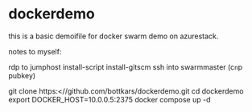 # dockerdemo
this is a basic demoifile for docker swarm demo on azurestack.

notes to myself:

rdp to jumphost
install-script install-gitscm
ssh into swarmmaster (c`n`p pubkey)

git clone https:<//github.com/bottkars/dockerdemo.git
cd dockerdemo
export DOCKER_HOST=10.0.0.5:2375
docker compose up -d
